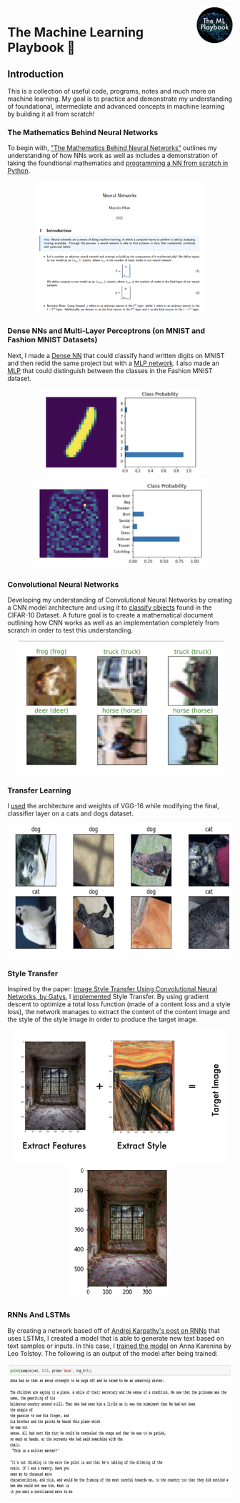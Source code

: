 <a href="https://github.com/MustafaKhan670093/3D-Resnet-Research-UTMIST/blob/main/README.md#3d-resnets-research--utmist-">
    <img src="Images/ml-playbook.png" alt="The ML Playbook" title="The ML Playbook" align="right" height="80" />
</a>

# The Machine Learning Playbook 📕

## Introduction

This is a collection of useful code, programs, notes and much more on machine learning. My goal is to practice and demonstrate my understanding of foundational, intermediate and advanced concepts in machine learning by building it all from scratch!

### The Mathematics Behind Neural Networks

To begin with, ["The Mathematics Behind Neural Networks"](https://github.com/MustafaKhan670093/Machine-Learning-Playbook/blob/master/The%20Mathematics%20Behind%20Neural%20Networks%20-%20By%20Mustafa.pdf) outlines my understanding of how NNs work as well as includes a demonstration of taking the foundtional mathematics and [programming a NN from scratch in Python](https://github.com/MustafaKhan670093/Machine-Learning-Playbook/blob/master/Making_A_NN_From_Scratch.ipynb). 

<p align="center">
  <img src="Images/nn-math.png" alt="NN Math" title="NN Math" height="300" />
</p>

### Dense NNs and Multi-Layer Perceptrons (on MNIST and Fashion MNIST Datasets)

Next, I made a [Dense NN](https://github.com/MustafaKhan670093/Machine-Learning-Playbook/blob/master/Handwritten%20MNIST%20(Dense%20NN)%20ML%20Project.ipynb) that could classify hand written digits on MNIST and then redid the same project but with a [MLP network](https://github.com/MustafaKhan670093/Machine-Learning-Playbook/blob/master/Handwritten%20MNIST%20(MLP)%20ML%20Project.ipynb). I also made an [MLP](https://github.com/MustafaKhan670093/Machine-Learning-Playbook/blob/master/Fashion%20MNIST%20(MLP)%20ML%20Project.ipynb) that could distinguish between the classes in the Fashion MNIST dataset.

<p align="center">
  <img src="Images/digit.png" alt="MNIST" title="MNIST" height="200" /> <img src="Images/fashion.png" alt="Fashion MNIST" title="Fashion MNIST" height="200" />
</p>

### Convolutional Neural Networks

Developing my understanding of Convolutional Neural Networks by creating a CNN model architecture and using it to [classify objects](https://github.com/MustafaKhan670093/Machine-Learning-Playbook/blob/master/Image%20Classification%20Using%20A%20CNN%20(CIFAR-10%20Dataset).ipynb) found in the CIFAR-10 Dataset. A future goal is to create a mathematical document outlining how CNN works as well as an implementation completely from scratch in order to test this understanding. 

<p align="center">
  <img src="Images/cifar-cnn.png" alt="CIFAR-10" title="CIFAR-10" height="300" /> 
</p>

### Transfer Learning
I [used](https://github.com/MustafaKhan670093/Machine-Learning-Playbook/blob/master/Cat%20and%20Dog%20Classifier%20(Transfer%20Learning).ipynb) the architecture and weights of VGG-16 while modifying the final, classifier layer on a cats and dogs dataset.

<p align="center">
  <img src="Images/cat-and-dog.png" alt="Cat And Dog" title="Cat And Dog" height="300" /> 
</p>

### Style Transfer

Inspired by the paper: [Image Style Transfer Using Convolutional Neural Networks, by Gatys](https://www.cv-foundation.org/openaccess/content_cvpr_2016/papers/Gatys_Image_Style_Transfer_CVPR_2016_paper.pdf), I [implemented](
https://github.com/MustafaKhan670093/Machine-Learning-Playbook/blob/master/Style%20Transfer%20With%20Deep%20Neural%20Networks.ipynb) Style Transfer. By using gradient descent to optimize a total loss function (made of a content loss and a style loss), the network manages to extract the content of the content image and the style of the style image in order to produce the target image.

<p align="center">
  <img src="Images/style-transfer-demo.png" alt="Style Transfer" title="Style Transfer" height="300" /> <img src="Images/style-transfer.gif" alt="Style Transfer Demo" title="Style Transfer Demo" height="300" />
</p>

### RNNs And LSTMs

By creating a network based off of [Andrej Karpathy's post on RNNs](http://karpathy.github.io/2015/05/21/rnn-effectiveness/) that uses LSTMs, I created a model that is able to generate new text based on text samples or inputs. In this case, I [trained the model](https://github.com/MustafaKhan670093/Machine-Learning-Playbook/blob/master/Character%20Level%20LSTM.ipynb) on Anna Karenina by Leo Tolstoy. The following is an output of the model after being trained:

<p align="center">
  <img src="Images/anna-lstm.png" alt="LSTM Text Generation" title="LSTM Text Generation" height="300" /> 
</p>

